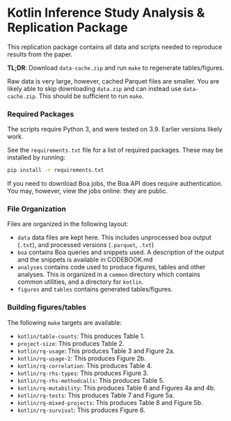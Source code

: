 # Kotlin Inference Study Analysis & Replication Package

This replication package contains all data and scripts needed to reproduce
results from the paper.

**TL;DR**: Download `data-cache.zip` and run `make` to regenerate
tables/figures.

Raw data is very large, however, cached Parquet files are smaller.  You are
likely able to skip downloading `data.zip` and can instead use
`data-cache.zip`.  This should be sufficient to run `make`.

### Required Packages

The scripts require Python 3, and were tested on 3.9.  Earlier versions likely
work.

See the `requirements.txt` file for a list of required packages.  These may be
installed by running:

```sh
pip install -r requirements.txt
```

If you need to download Boa jobs, the Boa API does require authentication.  You
may, however, view the jobs online: they are public.

### File Organization

Files are organized in the following layout:

 - `data` data files are kept here.  This includes unprocessed boa output
   (`.txt`), and processed versions (`.parquet`, `.txt`)
 - `boa` contains Boa queries and snippets used.  A description of the output
   and the snippets is available in CODEBOOK.md
 - `analyses` contains code used to produce figures, tables and other analyses.
   This is organized in a `common` directory which contains common utilities,
   and a directory for `kotlin`.
 - `figures` and `tables` contains generated tables/figures.
 
### Building figures/tables

The following `make` targets are available:

 - `kotlin/table-counts`: This produces Table 1.
 - `project-size`: This produces Table 2.
 - `kotlin/rq-usage`: This produces Table 3 and Figure 2a.
 - `kotlin/rq-usage-2`: This produces Figure 2b.
 - `kotlin/rq-correlation`: This produces Table 4.
 - `kotlin/rq-rhs-types`: This produces Figure 3.
 - `kotlin/rq-rhs-methodcalls`: This produces Table 5.
 - `kotlin/rq-mutability`: This produces Table 6 and Figures 4a and 4b.
 - `kotlin/rq-tests`: This produces Table 7 and Figure 5a.
 - `kotlin/rq-mixed-projects`: This produces Table 8 and Figure 5b.
 - `kotlin/rq-survival`: This produces Figure 6.
